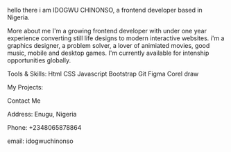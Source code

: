 hello there 
i am IDOGWU CHINONSO, a frontend developer based in Nigeria.


More about me 
I'm a growing frontend developer with under one year experience converting still life designs to modern interactive websites. i'm a graphics designer, a problem solver, a lover of animiated movies, good music, mobile and desktop games.
I'm currently available for intenship opportunities globally.

<!-- 3x3 display -->
Tools & Skills:
Html
CSS
Javascript
Bootstrap
Git
Figma
Corel draw

My Projects:



Contact Me



Address:
Enugu, Nigeria

Phone:
+2348065878864

email: 
idogwuchinonso




